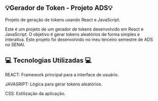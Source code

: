 ## 💡Gerador de Token - Projeto ADS💡
Projeto de geração de tokens usando React e JavaScript.

Este é um projeto de um gerador de tokens desenvolvido em React e JavaScript. O objetivo é gerar tokens aleatórios de forma simples e interativa.
Este projeto foi desenvolvido no meu terceiro semestre de ADS no SENAI.

 ## 💻 Tecnologias Utilizadas 💻

REACT: Framework principal para a interface de usuário.

JAVASRIPT: Lógica para gerar tokens aleatórios.

CSS: Estilização da aplicação.

